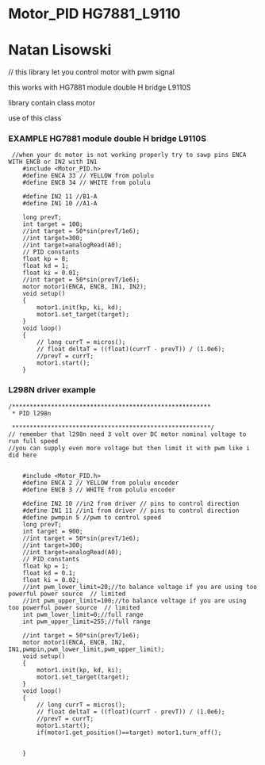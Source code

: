 # Motor_PID HG7881_L9110
# Natan Lisowski 

// this library let you control motor with pwm signal  

this works with HG7881 module double H bridge  L9110S


library contain class motor

use of this class


### EXAMPLE HG7881 module double H bridge  L9110S

     //when your dc motor is not working properly try to sawp pins ENCA WITH ENCB or IN2 with IN1
        #include <Motor_PID.h>
        #define ENCA 33 // YELLOW from polulu
        #define ENCB 34 // WHITE from polulu

        #define IN2 11 //B1-A
        #define IN1 10 //A1-A

        long prevT;
        int target = 100;
        //int target = 50*sin(prevT/1e6);
        //int target=300;
        //int target=analogRead(A0);
        // PID constants
        float kp = 8;
        float kd = 1;
        float ki = 0.01;
        //int target = 50*sin(prevT/1e6);
        motor motor1(ENCA, ENCB, IN1, IN2);
        void setup()
        {
            motor1.init(kp, ki, kd);
            motor1.set_target(target);
        }
        void loop()
        {
            // long currT = micros();
            // float deltaT = ((float)(currT - prevT)) / (1.0e6);
            //prevT = currT;
            motor1.start();
        }

### L298N driver example
    /********************************************************
     * PID l298n

     ********************************************************/
    // remember that l298n need 3 volt over DC motor nominal voltage to run full speed 
    //you can supply even more voltage but then limit it with pwm like i did here

   
        #include <Motor_PID.h>
        #define ENCA 2 // YELLOW from polulu encoder
        #define ENCB 3 // WHITE from polulu encoder

        #define IN2 10 //in2 from driver // pins to control direction
        #define IN1 11 //in1 from driver // pins to control direction
        #define pwmpin 5 //pwm to control speed
        long prevT;
        int target = 900;
        //int target = 50*sin(prevT/1e6);
        //int target=300;
        //int target=analogRead(A0);
        // PID constants
        float kp = 1;
        float kd = 0.1;
        float ki = 0.02;
        //int pwm_lower_limit=20;//to balance voltage if you are using too powerful power source  // limited
        //int pwm_upper_limit=100;//to balance voltage if you are using too powerful power source  // limited
        int pwm_lower_limit=0;//full range
        int pwm_upper_limit=255;//full range

        //int target = 50*sin(prevT/1e6);
        motor motor1(ENCA, ENCB, IN2, IN1,pwmpin,pwm_lower_limit,pwm_upper_limit);
        void setup()
        {
            motor1.init(kp, kd, ki);
            motor1.set_target(target);
        }
        void loop()
        {
            // long currT = micros();
            // float deltaT = ((float)(currT - prevT)) / (1.0e6);
            //prevT = currT;
            motor1.start();
            if(motor1.get_position()==target) motor1.turn_off();
        
            
        }
    